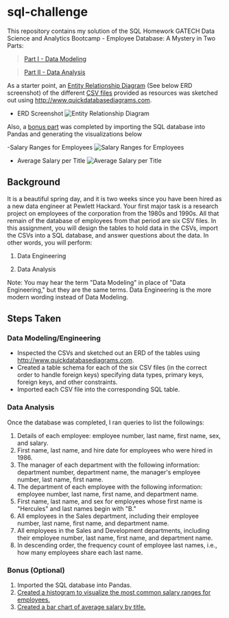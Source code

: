 # sql-challenge

This repository contains my solution of the SQL Homework GATECH Data Science and Analytics Bootcamp  - Employee Database: A Mystery in Two Parts:

> [Part I  - Data Modeling](https://github.com/NazihZaz/sql-challenge/blob/main/EmployeeSQL/data_engineering_schemata.sql)

> [Part II  - Data Analysis](https://github.com/NazihZaz/sql-challenge/blob/main/EmployeeSQL/data_analysis_queries.sql)

As a starter point, an [Entity Relationship Diagram](https://github.com/NazihZaz/sql-challenge/blob/main/EmployeeSQL/ERD.PNG) (See below ERD screenshot) of the different [CSV files](https://github.com/NazihZaz/sql-challenge/tree/main/Data) provided as resources was sketched out using http://www.quickdatabasediagrams.com.

- ERD Screenshot
![Entity Relationship Diagram](https://github.com/NazihZaz/sql-challenge/blob/main/EmployeeSQL/ERD.PNG)

Also, a [bonus part](https://github.com/NazihZaz/sql-challenge/blob/main/EmployeeSQL/Bonus.ipynb) was completed by importing the SQL database into Pandas and generating the visualizations below

-Salary Ranges for Employees
![Salary Ranges for Employees](https://github.com/NazihZaz/sql-challenge/blob/main/EmployeeSQL/Salary_Ranges_For_Employees.png)

- Average Salary per Title
![Average Salary per Title](https://github.com/NazihZaz/sql-challenge/blob/main/EmployeeSQL/Average_Salary_per_Title.png)
 
## Background

It is a beautiful spring day, and it is two weeks since you have been hired as a new data engineer at Pewlett Hackard. Your first major task is a research project on employees of the corporation from the 1980s and 1990s. All that remain of the database of employees from that period are six CSV files.
In this assignment, you will design the tables to hold data in the CSVs, import the CSVs into a SQL database, and answer questions about the data. In other words, you will perform:

1. Data Engineering

2. Data Analysis

Note: You may hear the term "Data Modeling" in place of "Data Engineering," but they are the same terms. Data Engineering is the more modern wording instead of Data Modeling.

## Steps Taken

### Data Modeling/Engineering

- Inspected the CSVs and sketched out an ERD of the tables using http://www.quickdatabasediagrams.com.
- Created a table schema for each of the six CSV files (in the correct order to handle foreign keys) specifying data types, primary keys, foreign keys, and other constraints.
- Imported each CSV file into the corresponding SQL table. 

### Data Analysis

Once the database was completed, I ran queries to list the followings:

1. Details of each employee: employee number, last name, first name, sex, and salary.
2. First name, last name, and hire date for employees who were hired in 1986.
3. The manager of each department with the following information: department number, department name, the manager's employee number, last name, first name.
4. The department of each employee with the following information: employee number, last name, first name, and department name.
5. First name, last name, and sex for employees whose first name is "Hercules" and last names begin with "B."
6. All employees in the Sales department, including their employee number, last name, first name, and department name.
7. All employees in the Sales and Development departments, including their employee number, last name, first name, and department name.
8. In descending order, the frequency count of employee last names, i.e., how many employees share each last name.

### Bonus (Optional)
1. Imported the SQL database into Pandas. 
2. [Created a histogram to visualize the most common salary ranges for employees.](https://github.com/NazihZaz/sql-challenge/blob/main/EmployeeSQL/Salary_Ranges_For_Employees.png)
3. [Created a bar chart of average salary by title.](https://github.com/NazihZaz/sql-challenge/blob/main/EmployeeSQL/Average_Salary_per_Title.png)
